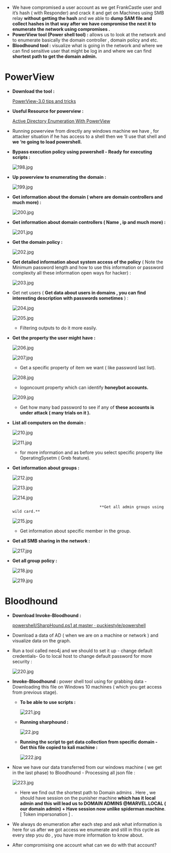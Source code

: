 
- We have compromised a user account as we get FrankCastle user and it’s hash ( with Responder) and crack it and get on Machines using SMB relay **without getting the hash** and we able to **dump SAM file and collect hashes in that way after we have compromise the next it to enumerate the network using compromises .**
- **PowerView tool (Power shell tool) :** allows us to look at the network and to enumerate basically the domain controller , domain policy and etc.
- **Bloodhound tool :** visualize what is going in the network and where we can find sensitive user that might be log in and where we can find **shortest path to get the domain admin.**

# PowerView

- **Download the tool :**
    
    [PowerView-3.0 tips and tricks](https://gist.github.com/HarmJ0y/184f9822b195c52dd50c379ed3117993)
    
- **Useful Resource for powerview :**
    
    [Active Directory Enumeration With PowerView](https://www.youtube.com/watch?v=n3Ow_LKanMo)
    
- Running powerview from directly any windows machine we have , for attacker situation if he has access to a shell then we ‘ll use that shell and **we ‘re going to load powershell.**
- **Bypass execution policy using powershell - Ready for executing scripts :**
    
    ![198.jpg](../../../../Media/NetworkPen%20Images/198.jpg)
    
- **Up powerview to enumerating the domain :**
    
    ![199.jpg](../../../../Media/NetworkPen%20Images/199.jpg)
    
- **Get information about the domain ( where are domain controllers and much more) :**
    
    ![200.jpg](../../../../Media/NetworkPen%20Images/200.jpg)
    
- **Get information about domain controllers ( Name , ip and much more) :**
    
    ![201.jpg](../../../../Media/NetworkPen%20Images/201.jpg)
    
- **Get the domain policy :**
    
    ![202.jpg](../../../../Media/NetworkPen%20Images/202.jpg)
    
- **Get detailed information about system access of the policy** ( Note the Minimum password length and how to use this information or password complexity all these information open ways for hacker) :
    
    ![203.jpg](../../../../Media/NetworkPen%20Images/203.jpg)
    
- Get net users ( **Get data about users in domains , you can find interesting description with passwords sometimes** ) :
    
    ![204.jpg](../../../../Media/NetworkPen%20Images/204.jpg)
    
    ![205.jpg](../../../../Media/NetworkPen%20Images/205.jpg)
    
    - Filtering outputs to do it more easily.
- **Get the property the user might have :**
    
    ![206.jpg](../../../../Media/NetworkPen%20Images/206.jpg)
    
    ![207.jpg](../../../../Media/NetworkPen%20Images/207.jpg)
    
    - Get a specific property of item we want ( like password last list).
    
    ![208.jpg](../../../../Media/NetworkPen%20Images/208.jpg)
    
    - logoncount property which can identify **honeybot accounts.**
    
    ![209.jpg](../../../../Media/NetworkPen%20Images/209.jpg)
    
    - Get how many bad password to see if any of **these accounts is under attack ( many trials on it ).**
- **List all computers on the domain :**
    
    ![210.jpg](../../../../Media/NetworkPen%20Images/210.jpg)
    
    ![211.jpg](../../../../Media/NetworkPen%20Images/211.jpg)
    
    - for more information and as before you select specific property like OperatingSysetm ( Greb feature).
- **Get information about groups :**
    
    ![212.jpg](../../../../Media/NetworkPen%20Images/212.jpg)
    
    ![213.jpg](../../../../Media/NetworkPen%20Images/213.jpg)
    
    ![214.jpg](../../../../Media/NetworkPen%20Images/214.jpg)
    
                                            **Get all admin groups using wild card.**
    
    ![215.jpg](../../../../Media/NetworkPen%20Images/215.jpg)
    
    - Get information about specific member in the group.
- **Get all SMB sharing in the network :**
    
    ![217.jpg](../../../../Media/NetworkPen%20Images/217.jpg)
    
- **Get all group policy :**
    
    ![218.jpg](../../../../Media/NetworkPen%20Images/218.jpg)
    
    ![219.jpg](../../../../Media/NetworkPen%20Images/219.jpg)
    

# **Bloodhound**

- **Download Invoke-Bloodhound :**
    
    [powershell/SharpHound.ps1 at master · puckiestyle/powershell](https://github.com/puckiestyle/powershell/blob/master/SharpHound.ps1)
    
- Download a data of AD ( when we are on a machine or network ) and visualize data on the graph.
- Run a tool called neo4j and we should to set it up - change default credentials- Go to local host to change default password for more security :
    
    ![220.jpg](../../../../Media/NetworkPen%20Images/220.jpg)
    
- **Invoke-Bloodhound :** power shell tool using for grabbing data - Downloading this file on Windows 10 machines ( which you get access from previous stage).
    - **To be able to use scripts :**
        
        ![221.jpg](../../../../Media/NetworkPen%20Images/221.jpg)
        
    - **Running sharphound :**
        
        ![22.jpg](../../../../Media/NetworkPen%20Images/22.jpg)
        
    - **Running the script to get data collection from specific domain - Get this file copied to kali machine  :**
        
        ![222.jpg](../../../../Media/NetworkPen%20Images/222.jpg)
        
- Now we have our data transferred from our windows machine ( we get in the last phase) to Bloodhound - Processing all json file  :
    
    ![223.jpg](../../../../Media/NetworkPen%20Images/223.jpg)
    
    - Here we find out the shortest path to Domain admins . Here , we should have session on the punisher machine **which has it local admin and this will lead us to DOMAIN ADMINS @MARVEL.LOCAL ( our domain admin) + Have session now unlike spiderman machine**. [ Token impersonation ] .
- We always do enumeration after each step and ask what information is here for us after we got access we enumerate and still in this cycle as every step you do , you have more information to know about.
- After compromising one account what can we do with that account?
